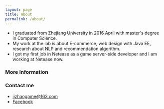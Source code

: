 ```yaml
---
layout: page
title: About
permalink: /about/
---
```


* I graduated from Zhejiang University in 2016 April with master's degree in Computer Science.
* My work at the lab is about E-commerce, web design with Java EE, research about NLP and recommendation algorithm.
* I got my first job in Netease as a game server-side developer and I am working at Netease now.

### More Information



### Contact me

* [jjzhaogame@163.com](mailto:jjzhaogame@163.com)
* [Facebook](http://facebook.com/jjzhaozju)
